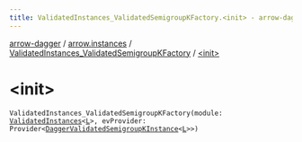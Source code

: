 ```yaml
---
title: ValidatedInstances_ValidatedSemigroupKFactory.<init> - arrow-dagger
---
```


[arrow-dagger](../../index.html) / [arrow.instances](../index.html) / [ValidatedInstances_ValidatedSemigroupKFactory](index.html) / [&lt;init&gt;](./-init-.html)

# &lt;init&gt;

`ValidatedInstances_ValidatedSemigroupKFactory(module: `[`ValidatedInstances`](../-validated-instances/index.html)`<`[`L`](index.html#L)`>, evProvider: Provider<`[`DaggerValidatedSemigroupKInstance`](../-dagger-validated-semigroup-k-instance/index.html)`<`[`L`](index.html#L)`>>)`